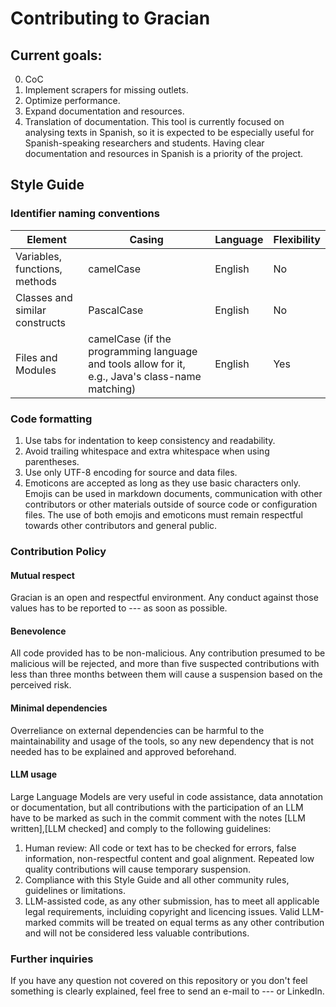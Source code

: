 # Contributing to Gracian
## Current goals:
0) CoC
1) Implement scrapers for missing outlets.
2) Optimize performance.
3) Expand documentation and resources.
4) Translation of documentation. This tool is currently focused on analysing texts in Spanish, so it is expected to be especially useful for Spanish-speaking researchers and students. Having clear documentation and resources in Spanish is a priority of the project.
## Style Guide
### Identifier naming conventions
| Element     | Casing      | Language      | Flexibility      |
| ------------- | ------------- | ------------- | ------------- |
| Variables, functions, methods | camelCase | English | No      |
| Classes and similar constructs | PascalCase | English | No      |
| Files and Modules | camelCase (if the programming language and tools allow for it, e.g., Java's class-name matching) | English | Yes      |
### Code formatting
1) Use tabs for indentation to keep consistency and readability.
2) Avoid trailing whitespace and extra whitespace when using parentheses.
3) Use only UTF-8 encoding for source and data files.
4) Emoticons are accepted as long as they use basic characters only. Emojis can be used in markdown documents, communication with other contributors or other materials outside of source code or configuration files. The use of both emojis and emoticons must remain respectful towards other contributors and general public.
### Contribution Policy
#### Mutual respect
Gracian is an open and respectful environment. Any conduct against those values has to be reported to --- as soon as possible.
#### Benevolence
All code provided has to be non-malicious. Any contribution presumed to be malicious will be rejected, and more than five suspected contributions with less than three months between them will cause a suspension based on the perceived risk.
#### Minimal dependencies
Overreliance on external dependencies can be harmful to the maintainability and usage of the tools, so any new dependency that is not needed has to be explained and approved beforehand.
#### LLM usage
Large Language Models are very useful in code assistance, data annotation or documentation, but all contributions with the participation of an LLM have to be marked as such in the commit comment with the notes [LLM written],[LLM checked] and comply to the following guidelines:
1) Human review: All code or text has to be checked for errors, false information, non-respectful content and goal alignment. Repeated low quality contributions will cause temporary suspension.
2) Compliance with this Style Guide and all other community rules, guidelines or limitations.
3) LLM-assisted code, as any other submission, has to meet all applicable legal requirements, incluiding copyright and licencing issues.
Valid LLM-marked commits will be treated on equal terms as any other contribution and will not be considered less valuable contributions.
### Further inquiries
If you have any question not covered on this repository or you don't feel something is clearly explained, feel free to send an e-mail to --- or LinkedIn.
